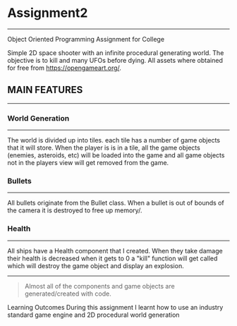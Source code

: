 # Assignment2
---
Object Oriented Programming Assignment for College

Simple 2D space shooter with an infinite procedural generating world. The objective is to kill and many UFOs before dying. All assets where obtained for free from https://opengameart.org/.

## MAIN FEATURES
---
### World Generation
---
The world is divided up into tiles. each tile has a number of game objects that it will store. When the player is is in a tile, all the game objects (enemies, asteroids, etc) will be loaded into the game and all game objects not in the players view will get removed from the game. 

### Bullets
---
All bullets originate from the Bullet class. When a bullet is out of bounds of the camera it is destroyed to free up memory/.

### Health
---
All ships have a Health component that I created. When they take damage their health is decreased when it gets to 0 a "kill" function will get called which will destroy the game object and display an explosion.

---

> Almost all of the components and game objects are generated/created with code.

Learning Outcomes
During this assignment I learnt how to use an industry standard game engine and 2D procedural world generation


